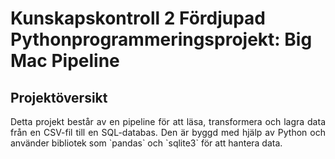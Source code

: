 # Kunskapskontroll 2 Fördjupad Pythonprogrammeringsprojekt: Big Mac Pipeline

<h2>Projektöversikt</h2>
<p align="justify">Detta projekt består av en pipeline för att läsa, transformera och lagra data från en CSV-fil till en SQL-databas. Den är byggd med hjälp av Python och använder bibliotek som `pandas` och `sqlite3` för att hantera data.</p>
